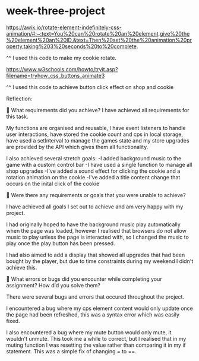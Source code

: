 # week-three-project
https://awik.io/rotate-element-indefinitely-css-animation/#:~:text=You%20can%20rotate%20an%20element,give%20the%20element%20an%20ID.&text=Then%20set%20the%20animation%20property,taking%203%20seconds%20to%20complete.

^^ 
I used this code to make my cookie rotate.


https://www.w3schools.com/howto/tryit.asp?filename=tryhow_css_buttons_animate3

^^
I used this code to achieve button click effect on shop and cookie


Reflection:

🎯 What requirements did you achieve?
I have achieved all requirements for this task. 

My functions are organised and reusable, I have event listeners to handle user interactions, have stored the cookie count and cps in local storage, have used a setInterval to manage the games state and my store upgrades are provided by the API which gives them all functionality.

I also achieved several stretch goals:
-I added background music to the game with a custom control bar
-I have used a single function to manage all shop upgrades
-I've added a sound effect for clicking the cookie and a rotation animation on the cookie
-I've added a title content change that occurs on the inital click of the cookie


🎯 Were there any requirements or goals that you were unable to achieve?

I have achieved all goals I set out to achieve and am very happy with my project.

I had originally hoped to have the background music play automatically when the page was loaded, however I realised that browsers do not allow music to play unless the page is interacted with, so I changed the music to play once the play button has been pressed.

I had also aimed to add a display that showed all upgrades that had been bought by the player, but due to time constraints during my weekend I didn't achieve this.


🎯 What errors or bugs did you encounter while completing your assignment? How did you solve them?

There were several bugs and errors that occured throughout the project.

I encountered a bug where my cps element content would only update once the page had been refreshed, this was a syntax error which was easily fixed.

I also encountered a bug where my mute button would only mute, it wouldn't unmute. This took me a while to correct, but I realised that in my muting function I was resetting the value rather than comparing it in my if statement. This was a simple fix of changing = to ==.